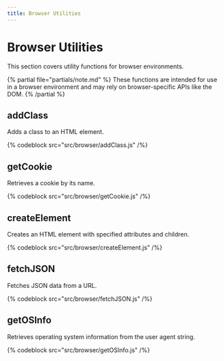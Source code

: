 ```yaml
---
title: Browser Utilities
---
```


# Browser Utilities

This section covers utility functions for browser environments.

{% partial file="partials/note.md" %}
These functions are intended for use in a browser environment and may rely on browser-specific APIs like the DOM.
{% /partial %}

## addClass

Adds a class to an HTML element.

{% codeblock src="src/browser/addClass.js" /%}

## getCookie

Retrieves a cookie by its name.

{% codeblock src="src/browser/getCookie.js" /%}

## createElement

Creates an HTML element with specified attributes and children.

{% codeblock src="src/browser/createElement.js" /%}

## fetchJSON

Fetches JSON data from a URL.

{% codeblock src="src/browser/fetchJSON.js" /%}

## getOSInfo

Retrieves operating system information from the user agent string.

{% codeblock src="src/browser/getOSInfo.js" /%}

